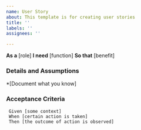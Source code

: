 ```yaml
---
name: User Story
about: This template is for creating user stories
title: ''
labels: ''
assignees: ''

---
```


**As a** [role]
**I need** [function]
**So that** [benefit]

### Details and Assumptions
*[Document what you know]

### Acceptance Criteria
```gherkin
 Given [some context]
 When [certain action is taken]
 Then [the outcome of action is observed]
 ```
